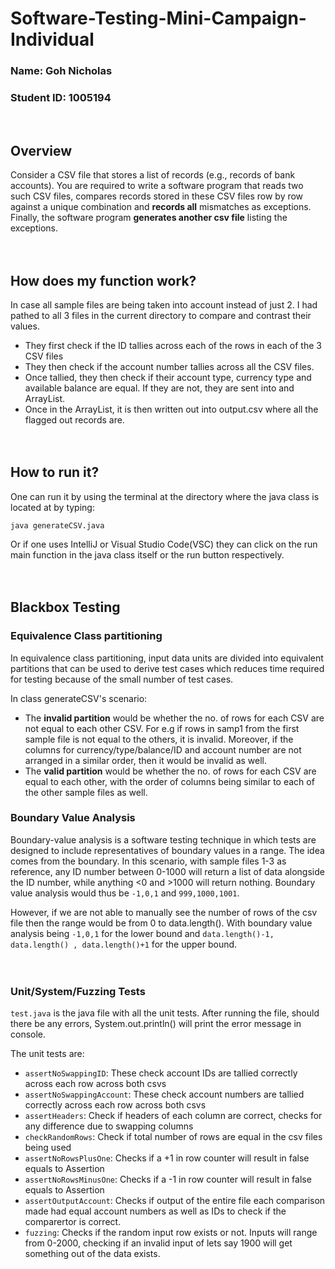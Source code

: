 <h1>Software-Testing-Mini-Campaign-Individual</h1>

<h3>Name: Goh Nicholas</h3>
<h3>Student ID: 1005194</h3></br>

<b><h2>Overview</h2></b>
Consider a CSV file that stores a list of records (e.g., records of bank accounts). You are required to write a software
program that reads two such CSV files, compares records stored in these CSV files row by row against a unique combination and <b>records all</b> mismatches as exceptions. Finally, the software program <b>generates another csv file</b> listing the exceptions.</br></br></br>

<b><h2>How does my function work?</h2></b>
In case all sample files are being taken into account instead of just 2. I had pathed to all 3 files in the current directory to compare and contrast their values. 
- They first check if the ID tallies across each of the rows in each of the 3 CSV files
- They then check if the account number tallies across all the CSV files.
- Once tallied, they then check if their account type, currency type and available balance are equal. If they are not, they are sent into and ArrayList.
- Once in the ArrayList, it is then written out into output.csv where all the flagged out records are.</br></br></br> 

<b><h2>How to run it?</h2></b>
One can run it by using the terminal at the directory where the java class is located at by typing:
```
java generateCSV.java
```
Or if one uses IntelliJ or Visual Studio Code(VSC) they can click on the run main function in the java class itself or the run button respectively.</br></br></br>

<b><h2>Blackbox Testing</h2></b>
<b><h3>Equivalence Class partitioning</h3></b>
In equivalence class partitioning, input data units are divided into equivalent partitions that can be used to derive test
cases which reduces time required for testing because of the small number of test cases.

In class generateCSV's scenario:
- The <b>invalid partition</b> would be whether the no. of rows for each CSV are not equal to each other CSV. 
For e.g if rows in samp1 from the first sample file is not equal to the others, it is invalid. Moreover, if the columns for 
currency/type/balance/ID and account number are not arranged in a similar order, then it would be invalid as well.
- The <b>valid partition</b> would be whether the no. of rows for each CSV are equal to each other, with the order of columns
being similar to each of the other sample files as well.

<b><h3>Boundary Value Analysis</h3></b>
Boundary-value analysis is a software testing technique in which tests are designed to include representatives of boundary values in a range. 
The idea comes from the boundary. In this scenario, with sample files 1-3 as reference, any ID number between 0-1000 will return
a list of data alongside the ID number, while anything <0 and >1000 will return nothing. Boundary value analysis would
thus be ```-1,0,1``` and ```999,1000,1001```.</b></b>

However, if we are not able to manually see the number of rows of the csv file then the range would be from 0 to data.length(). 
With boundary value analysis being ```-1,0,1``` for the lower bound and ```data.length()-1, data.length()
, data.length()+1``` for the upper bound.</br></br></br>

<b><h3>Unit/System/Fuzzing Tests</h3></b>
`test.java` is the java file with all the unit tests. After running the file, should there be any errors, System.out.println() will print the error message in console.</br>

The unit tests are:</br>
  - `assertNoSwappingID`: These check account IDs are tallied correctly across each row across both csvs
  - `assertNoSwappingAccount`: These check account numbers are tallied correctly across each row across both csvs
  - `assertHeaders`: Check if headers of each column are correct, checks for any difference due to swapping columns
  - `checkRandomRows`: Check if total number of rows are equal in the csv files being used
  - `assertNoRowsPlusOne`: Checks if a +1 in row counter will result in false equals to Assertion
  - `assertNoRowsMinusOne`: Checks if a -1 in row counter will result in false equals to Assertion
  - `assertOutputAccount`: Checks if output of the entire file each comparison made had equal account numbers as well as IDs to check if the comparertor is correct.
  - `fuzzing`: Checks if the random input row exists or not. Inputs will range from 0-2000, checking if an invalid input of lets say 1900 will get something out of the data exists.





